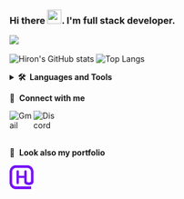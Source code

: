 <h3>Hi there <img src="https://media.giphy.com/media/hvRJCLFzcasrR4ia7z/giphy.gif" width="25px" height="25px">. I'm full stack developer.</h3>
<img src="https://capsule-render.vercel.app/api?type=rect&amp;color=gradient&amp;height=1">

![Hiron's GitHub stats](https://github-readme-stats.vercel.app/api?username=HironTez&show_icons=true&theme=github_dark&bg_color=00000000)
![Top Langs](https://github-readme-stats.vercel.app/api/top-langs/?username=HironTez&layout=compact&hide=QML,Tcl,Asp.NET,PLSQL,Roff&theme=github_dark&bg_color=00000000)

<details>
    <summary><b><g-emoji class="g-emoji" alias="hammer_and_wrench" fallback-src="https://github.githubassets.com/images/icons/emoji/unicode/1f6e0.png">🛠️</g-emoji>&nbsp;&nbsp;Languages&nbsp;and&nbsp;Tools</b></summary>
    <!-- <img src="https://cdn.svgporn.com/logos/react.svg" alt="React" width="42"/> -->
    <!-- <img src="https://cdn.svgporn.com/logos/redux.svg" alt="Redux" width="42"/> -->
    <img src="https://cdn.svgporn.com/logos/typescript-icon.svg" alt="TypeScript" width="42"/>
    <img src="https://cdn.svgporn.com/logos/javascript.svg" alt="JavaScript" width="42"/>
    <img src="https://cdn.svgporn.com/logos/python.svg" alt="Python" width="42"/>
    <img src="https://static.cdnlogo.com/logos/c/27/c.svg" alt="C#" width="42">
    <!-- <img src="https://cdn.svgporn.com/logos/nextjs-icon.svg" alt="NextJs" width="42"/> -->
    <img src="https://cdn.svgporn.com/logos/nodejs-icon.svg" alt="NodeJs" width="42">
    <img src="https://cdn.svgporn.com/logos/nestjs.svg" alt="NestJs" width="42">
    <img src="https://www.vectorlogo.zone/logos/expressjs/expressjs-icon.svg" alt="Express" width="42">
    <img src="https://www.vectorlogo.zone/logos/jquery/jquery-vertical.svg" alt="JQuery" width="42">
    <img src="./images/typeorm.svg" alt="TypeORM" width="42">
    <img src="https://cdn.svgporn.com/logos/postgresql.svg" alt="PostgreSQL" width="42">
    <img src="https://www.vectorlogo.zone/logos/sqlite/sqlite-icon.svg" alt="SQLite" width="42">
    <img src="https://www.vectorlogo.zone/logos/heroku/heroku-icon.svg" alt="heroku" width="42">
    <!-- <img src="https://cdn.svgporn.com/logos/docker-icon.svg" alt="Docker" width="42"/> -->
    <img src="https://cdn.svgporn.com/logos/flask.svg" alt="Flask" width="42">
    <img src="./images/aiogram.png" alt="Aiogram" width="42">
    <img src="https://upload.wikimedia.org/wikipedia/commons/e/e6/Python_and_Qt.svg" alt="PyQt5" width="42">
    <img src="https://cdn.svgporn.com/logos/html-5.svg" alt="HTML" width="42">
    <img src="https://cdn.svgporn.com/logos/css-3.svg" alt="CSS" width="42">
    <img src="https://cdn.svgporn.com/logos/unity.svg" alt="Unity" width="42">
    <img src="https://uxwing.com/wp-content/themes/uxwing/download/10-brands-and-social-media/blender.svg" alt="Unity" width="42">
    <img src="https://upload.wikimedia.org/wikipedia/commons/a/af/Adobe_Photoshop_CC_icon.svg"
        alt="Photoshop" width="42">
    <img src="https://upload.wikimedia.org/wikipedia/commons/c/cb/Adobe_After_Effects_CC_icon.svg"
        alt="After-Effects" width="42">
</details>

<p dir="auto"><g-emoji class="g-emoji" alias="link" fallback-src="https://github.githubassets.com/images/icons/emoji/unicode/1f517.png">🔗</g-emoji> &nbsp;<strong>Connect with me</strong></p>
<p align="left" dir="auto">
    <a target="_blank" href="mailto:hirontez@gmail.com">
        <img align="left" alt="Gmail" width="42px" height="42" src="https://upload.wikimedia.org/wikipedia/commons/7/7e/Gmail_icon_%282020%29.svg" />
    </a>
    <a target="_blank" href="https://discordapp.com/users/_Hiron_Tez_">
        <img align="left" alt="Discord" width="42px" height="42" src="https://cdn.worldvectorlogo.com/logos/discord.svg" />
    </a>
</p>

<br/>
<br/>
<br/>

<p dir="auto"><g-emoji class="g-emoji" alias="link" fallback-src="https://github.githubassets.com/images/icons/emoji/unicode/1f517.png">🔗</g-emoji> &nbsp;<strong>Look also my portfolio</strong></p>
<p align="left" dir="auto">
    <a target="_blank" href="https://hirontez.github.io/portfolio">
        <img align="left" alt="Portfolio" width="42px" height="42" src="./images/logo.png" />
    </a>
</p>